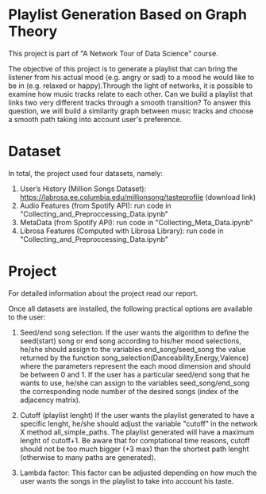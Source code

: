 # Playlist Generation Based on Graph Theory

This project is part of "A Network Tour of Data Science" course.

The objective of this project is to generate a playlist that can bring the listener from his actual mood (e.g. angry or sad) to a mood he would like to be in (e.g. relaxed or happy).Through the light of networks, it is possible to examine how music tracks relate to each other. Can we build a playlist that links two very different tracks through a smooth transition? To answer this question, we will build a similarity graph between music tracks and choose a smooth path taking into account user's preference.

# Dataset
In total, the project used four datasets, namely:

1. User’s History (Million Songs Dataset): https://labrosa.ee.columbia.edu/millionsong/tasteprofile (download link)
2. Audio Features (from Spotify API): run code in "Collecting_and_Preproccessing_Data.ipynb"
3. MetaData (from Spotify API): run code in "Collecting_Meta_Data.ipynb"
4. Librosa Features (Computed with Librosa Library): run code in "Collecting_and_Preproccessing_Data.ipynb"

# Project
For detailed information about the project read our report.

Once all datasets are installed, the following practical options are available to the user:

1. Seed/end song selection.
If the user wants the algorithm to define the seed(start) song or end song according to his/her mood selections,   he/she should assign to the variables end_song/seed_song the value returned by the function song_selection(Danceability,Energy,Valence) where the parameters represent the each mood dimension and should be between 0 and 1.
If the user has a particular seed/end song that he wants to use, he/she can assign to the variables seed_song/end_song the corresponding node number of the desired songs (index of the adjacency matrix). 

2. Cutoff (playlist lenght)
If the user wants the playlist generated to have a specific lenght, he/she should adjust the variable "cutoff" in the network X method all_simple_paths. The playlist generated will have a maximum lenght of cutoff+1. Be aware that for comptational time reasons, cutoff should not be too much bigger (+3 max) than the shortest path lenght (otherwise to many paths are generated). 

3. Lambda factor: This factor can be adjusted depending on how much the user wants the songs in the playlist to take into account his taste. 


